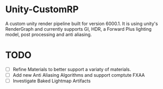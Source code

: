 # Unity-CustomRP
A custom unity render pipeline built for version 6000.1. It is using unity's RenderGraph and currently supports GI, HDR, a Forward Plus lighting model, post processing and anti aliasing.

# TODO
- [ ] Refine Materials to better support a variaty of materials.
- [ ] Add new Anti Aliasing Algorithms and support comptute FXAA
- [ ] Investigate Baked Lightmap Artifacts
